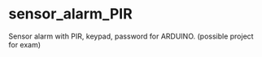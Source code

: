 # sensor_alarm_PIR
Sensor alarm with PIR, keypad, password for ARDUINO. (possible project for exam)
